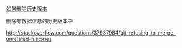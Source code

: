 [如何删除历史版本](https://help.github.com/articles/remove-sensitive-data/)



删除有数据信息的历史版本中  



http://stackoverflow.com/questions/37937984/git-refusing-to-merge-unrelated-histories
